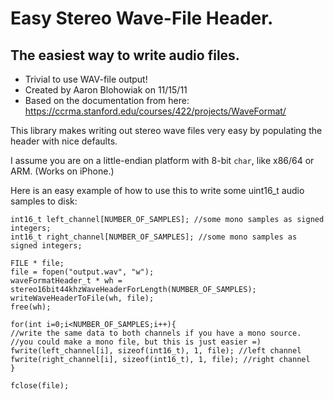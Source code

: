 # Easy Stereo Wave-File Header.
## The easiest way to write audio files.

* Trivial to use WAV-file output!
* Created by Aaron Blohowiak on 11/15/11
* Based on the documentation from here: https://ccrma.stanford.edu/courses/422/projects/WaveFormat/

This library makes writing out stereo wave files very easy by populating the header with nice defaults.

I assume you are on a little-endian platform with 8-bit `char`, like x86/64 or ARM. (Works on iPhone.)

Here is an easy example of how to use this to write some uint16_t audio samples to disk:

    int16_t left_channel[NUMBER_OF_SAMPLES]; //some mono samples as signed integers;
    int16_t right_channel[NUMBER_OF_SAMPLES]; //some mono samples as signed integers;

    FILE * file;
    file = fopen("output.wav", "w");
    waveFormatHeader_t * wh = stereo16bit44khzWaveHeaderForLength(NUMBER_OF_SAMPLES);
    writeWaveHeaderToFile(wh, file);
    free(wh);

    for(int i=0;i<NUMBER_OF_SAMPLES;i++){
    //write the same data to both channels if you have a mono source.
    //you could make a mono file, but this is just easier =)
    fwrite(left_channel[i], sizeof(int16_t), 1, file); //left channel
    fwrite(right_channel[i], sizeof(int16_t), 1, file); //right channel
    }

    fclose(file);

